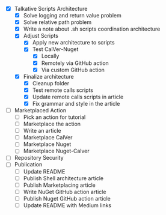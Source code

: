 - [x] Talkative Scripts Architecture
    - [x] Solve logging and return value problem
    - [x] Solve relative path problem
    - [x] Write a note about .sh scripts coordination architecture
    - [x] Adjust Scripts
        - [x] Apply new architecture to scripts
        - [x] Test CalVer-Nuget
            - [x] Locally
            - [x] Remotely via GitHub action
            - [x] Via custom GitHub action
    - [x] Finalize architecture
        - [x] Cleanup folder
        - [x] Test remote calls scripts
        - [x] Update remote calls scripts in article
        - [x] Fix grammar and style in the article
- [ ] Marketplaced Action
    - [ ] Pick an action for tutorial
    - [ ] Marketplace the action
    - [ ] Write an article
    - [ ] Marketplace CalVer
    - [ ] Marketplace Nuget
    - [ ] Marketplace Nuget-Calver
- [ ] Repository Security
- [ ] Publication
    - [ ] Update README
    - [ ] Publish Shell architecture article
    - [ ] Publish Marketplacing article
    - [ ] Write NuGet GitHub action article
    - [ ] Publish Nuget GitHub action article
    - [ ] Update README with Medium links